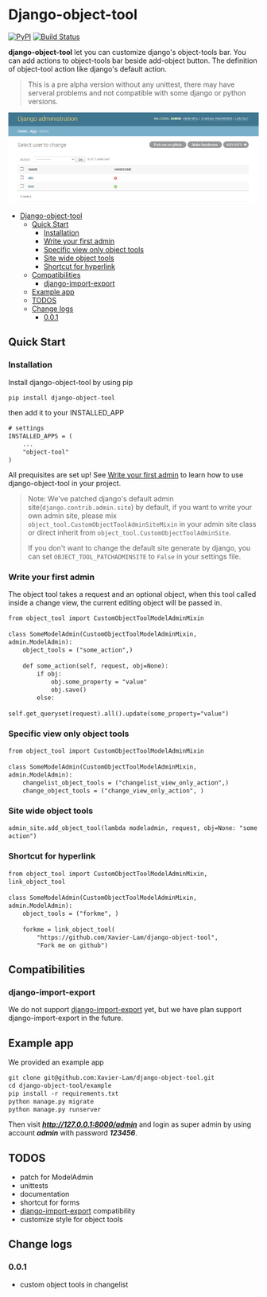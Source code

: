 # Django-object-tool

[![PyPI](https://img.shields.io/pypi/v/django-object-tool.svg)](https://pypi.org/project/django-object-tool)
[![Build Status](https://travis-ci.org/Xavier-Lam/django-object-tool.svg?branch=master)](https://travis-ci.org/Xavier-Lam/django-object-tool)

**django-object-tool** let you can customize django's object-tools bar. You can add actions to object-tools bar beside add-object button. The definition of object-tool action like django's default action.

> This is a pre alpha version without any unittest, there may have serveral problems and not compatible with some django or python versions.

![](docs/static/images/example.jpg?raw=true)

- [Django-object-tool](#django-object-tool)
  - [Quick Start](#quick-start)
    - [Installation](#installation)
    - [Write your first admin](#write-your-first-admin)
    - [Specific view only object tools](#specific-view-only-object-tools)
    - [Site wide object tools](#site-wide-object-tools)
    - [Shortcut for hyperlink](#shortcut-for-hyperlink)
  - [Compatibilities](#compatibilities)
    - [django-import-export](#django-import-export)
  - [Example app](#example-app)
  - [TODOS](#todos)
  - [Change logs](#change-logs)
    - [0.0.1](#001)

## Quick Start
### Installation
Install django-object-tool by using pip

    pip install django-object-tool

then add it to your INSTALLED_APP

    # settings
    INSTALLED_APPS = (
        ...
        "object-tool"
    )

All prequisites are set up! See [Write your first admin](#Write-your-first-admin) to learn how to use django-object-tool in your project.

 > Note: We've patched django's default admin site(`django.contrib.admin.site`) by default, if you want to write your own admin site, please mix `object_tool.CustomObjectToolAdminSiteMixin` in your admin site class or direct inherit from `object_tool.CustomObjectToolAdminSite`.
 >
 > If you don't want to change the default site generate by django, you can set `OBJECT_TOOL_PATCHADMINSITE` to `False` in your settings file.

### Write your first admin
The object tool takes a request and an optional object, when this tool called inside a change view, the current editing object will be passed in.

    from object_tool import CustomObjectToolModelAdminMixin

    class SomeModelAdmin(CustomObjectToolModelAdminMixin, admin.ModelAdmin):
        object_tools = ("some_action",)

        def some_action(self, request, obj=None):
            if obj:
                obj.some_property = "value"
                obj.save()
            else:
                self.get_queryset(request).all().update(some_property="value")

### Specific view only object tools
    from object_tool import CustomObjectToolModelAdminMixin

    class SomeModelAdmin(CustomObjectToolModelAdminMixin, admin.ModelAdmin):
        changelist_object_tools = ("changelist_view_only_action",)
        change_object_tools = ("change_view_only_action", )

### Site wide object tools
    admin_site.add_object_tool(lambda modeladmin, request, obj=None: "some action")

### Shortcut for hyperlink
    from object_tool import CustomObjectToolModelAdminMixin, link_object_tool

    class SomeModelAdmin(CustomObjectToolModelAdminMixin, admin.ModelAdmin):
        object_tools = ("forkme", )

        forkme = link_object_tool(
            "https://github.com/Xavier-Lam/django-object-tool",
            "Fork me on github")

## Compatibilities
### django-import-export
We do not support [django-import-export](https://github.com/django-import-export/django-import-export/tree/master/import_export) yet, but we have plan support django-import-export in the future.

## Example app
We provided an example app

    git clone git@github.com:Xavier-Lam/django-object-tool.git
    cd django-object-tool/example
    pip install -r requirements.txt
    python manage.py migrate
    python manage.py runserver

Then visit ***http://127.0.0.1:8000/admin*** and login as super admin by using account ***admin*** with password ***123456***.

## TODOS
* patch for ModelAdmin
* unittests
* documentation
* shortcut for forms
* [django-import-export](https://github.com/django-import-export/django-import-export/tree/master/import_export) compatibility
* customize style for object tools

## Change logs
### 0.0.1
* custom object tools in changelist